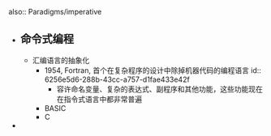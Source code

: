 also:: Paradigms/imperative

- ## 命令式编程
  - 汇编语言的抽象化
    - 1954, Fortran, 首个在复杂程序的设计中除掉机器代码的编程语言
      id:: 6256e5d6-288b-43cc-a757-d1fae433e42f
      - 容许命名变量、复杂的表达式、副程序和其他功能，这些功能现在在指令式语言中都非常普遍
    - BASIC
    - C
-